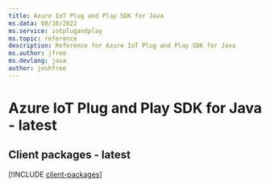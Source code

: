 ```yaml
---
title: Azure IoT Plug and Play SDK for Java
ms.data: 08/10/2022
ms.service: iotplugandplay
ms.topic: reference
description: Reference for Azure IoT Plug and Play SDK for Java
ms.author: jfree
ms.devlang: java
author: joshfree
---
```

# Azure IoT Plug and Play SDK for Java - latest

## Client packages - latest
[!INCLUDE [client-packages](iot-plug-and-play-client-index.md)]